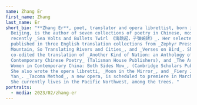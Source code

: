 ```yaml
---
name: Zhang Er
first_name: Zhang
last_name: Er
short_bio: "**Zhang Er**, poet, translator and opera librettist, born in
  Beijing, is the author of seven collections of poetry in Chinese, most
  recently _Sea Volts and Bullets Twirl 《海跳起，子弹婉转》_. Her selected poems were
  published in three English translation collections from _Zephyr Press, First
  Mountain, So Translating Rivers and Cities_, and _Verses on Bird_. She
  co-edited the translation of _Another Kind of Nation: an Anthology of
  Contemporary Chinese Poetry_ (Talisman House Publishers), and _The Art of
  Women in Contemporary China: Both Sides Now_, (Cambridge Scholars Publisher).
  She also wrote the opera libretti, _Moon in the Mirror_, and _Fiery Jade: Cai
  Yan_. _Tacoma Method_, a new opera, is scheduled to premiere in March 2023.
  She currently lives in the Pacific Northwest, among the trees. "
portraits:
  - media: 2023/02/zhang-er
---
```

